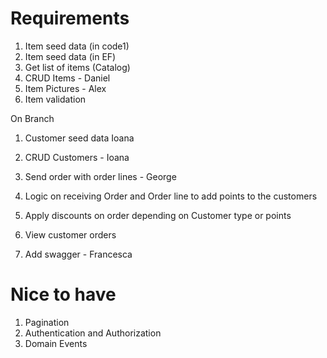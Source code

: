 # Requirements

1. Item seed data (in code1)
1. Item seed data (in EF)
1. Get list of items (Catalog)
1. CRUD Items - Daniel 
1. Item Pictures - Alex
1. Item validation

On Branch

1. Customer seed data Ioana
1. CRUD Customers - Ioana

1. Send order with order lines - George
1. Logic on receiving Order and Order line to add points to the customers
1. Apply discounts on order depending on Customer type or points
1. View customer orders

1. Add swagger - Francesca

# Nice to have

1. Pagination
1. Authentication and Authorization
1. Domain Events


